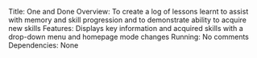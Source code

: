 Title: One and Done
Overview: To create a log of lessons learnt to assist with memory and skill progression and to demonstrate ability to acquire new skills
Features: Displays key information and acquired skills with a drop-down menu and homepage mode changes
Running: No comments
Dependencies: None
